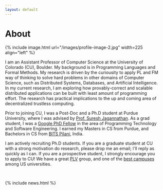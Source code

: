 ```yaml
---
layout: default
---
```


<h1>About</h1>

{% include image.html url="/images/profile-image-2.jpg" width=225 align="left" %}

I am an Assistant Professor of Computer Science at the University of
Colorado (CU), Boulder. My background is in Programming Languages and
Formal Methods. My research is driven by the curiousity to apply PL
and FM way of thinking to solve hard problems in other domains of
Computer Science, such as Distributed Systems, Databases, and
Artificial Intelligence. In my current research, I am exploring how
provably-correct and scalable distributed applications can be built
with least amount of programming effort. The research has practical
implications to the up and coming area of decentralized trustless
computing.

Prior to joining CU, I was a Post-Doc and a Ph.D student at Purdue
University, where I was advised by [Prof. Suresh
Jagannathan](https://www.cs.purdue.edu/homes/suresh).  As a grad
student, I was a [Google PhD
Fellow](https://research.googleblog.com/2018/04/announcing-2018-google-phd-fellows-for.html)
in the area of Programming Technology and Software Engineering. I
earned my Masters in CS from Purdue, and Bachelors in CS from [BITS
Pilani](https://www.bits-pilani.ac.in), India.

<span class="highlight">I am actively recruiting Ph.D students</span>.
If you are a graduate student at CU with a strong motivation do
research, please drop me an email; I'll reply as quickly as I can. If
you are a prospective student, I strongly encourage you to apply to
CU!  We have a great [PLV](https://plv.colorado.edu) group, and one of
the [best
campuses](https://www.colorado.edu/virtualvisit/boulder-campus) among
US universities.

<br />

{% include news.html %}
